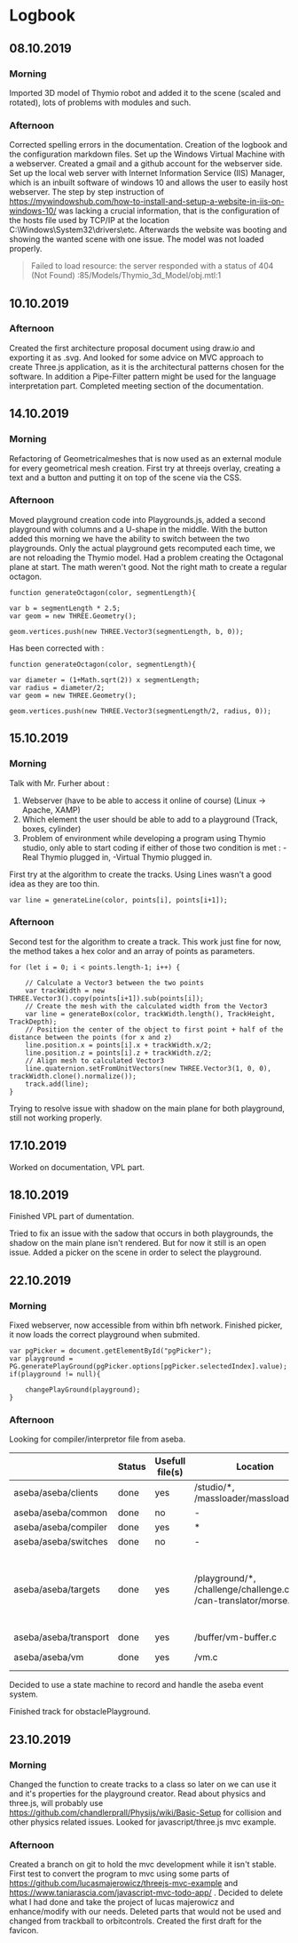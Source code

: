 # Logbook

## 08.10.2019

### Morning

Imported 3D model of Thymio robot and added it to the scene (scaled and rotated), lots of problems with modules and such.

### Afternoon

Corrected spelling errors in the documentation.
Creation of the logbook and the configuration markdown files.
Set up the Windows Virtual Machine with a webserver. Created a gmail and a github account for the webserver side. Set up the local web server with Internet Information Service (IIS) Manager, which is an inbuilt software of windows 10 and allows the user to easily host webserver. The step by step instruction of https://mywindowshub.com/how-to-install-and-setup-a-website-in-iis-on-windows-10/ was lacking a crucial information, that is the configuration of the hosts file used by TCP/IP at the location C:\Windows\System32\drivers\etc. Afterwards the website was booting and showing the wanted scene with one issue. The model was not loaded properly.
> Failed to load resource: the server responded with a status of 404 (Not Found) :85/Models/Thymio_3d_Model/obj.mtl:1

## 10.10.2019

### Afternoon

Created the first architecture proposal document using draw.io and exporting it as .svg. And looked for some advice on MVC approach to create Three.js application, as it is the architectural patterns chosen for the software. In addition a Pipe-Filter pattern might be used for the language interpretation part.
Completed meeting section of the documentation.


## 14.10.2019

### Morning

Refactoring of Geometricalmeshes that is now used as an external module for every geometrical mesh creation. First try at threejs overlay, creating a text and a button and putting it on top of the scene via the CSS.

### Afternoon

Moved playground creation code into Playgrounds.js, added a second playground with columns and a U-shape in the middle. With the button added this morning we have the ability to switch between the two playgrounds. Only the actual playground gets recomputed each time, we are not reloading the Thymio model.
Had a problem creating the Octagonal plane at start. The math weren't good.
Not the right math to create a regular octagon.

    function generateOctagon(color, segmentLength){

    var b = segmentLength * 2.5;
    var geom = new THREE.Geometry();

    geom.vertices.push(new THREE.Vector3(segmentLength, b, 0));
Has been corrected with :

    function generateOctagon(color, segmentLength){

    var diameter = (1+Math.sqrt(2)) x segmentLength;
    var radius = diameter/2;
    var geom = new THREE.Geometry();

    geom.vertices.push(new THREE.Vector3(segmentLength/2, radius, 0));


## 15.10.2019

### Morning

Talk with Mr. Furher about :
1. Webserver (have to be able to access it online of course) (Linux -> Apache, XAMP)
2. Which element the user should be able to add to a playground (Track, boxes, cylinder)
3. Problem of environment while developing a program using Thymio studio, only able to start coding if either of those two condition is met : -Real Thymio plugged in, -Virtual Thymio plugged in.

First try at the algorithm to create the tracks. Using Lines wasn't a good idea as they are too thin.

    var line = generateLine(color, points[i], points[i+1]);

### Afternoon

Second test for the algorithm to create a track. This work just fine for now, the method takes a hex color and an array of points as parameters.

    for (let i = 0; i < points.length-1; i++) {

        // Calculate a Vector3 between the two points
        var trackWidth = new THREE.Vector3().copy(points[i+1]).sub(points[i]);
        // Create the mesh with the calculated width from the Vector3
        var line = generateBox(color, trackWidth.length(), TrackHeight, TrackDepth);
        // Position the center of the object to first point + half of the distance between the points (for x and z)
        line.position.x = points[i].x + trackWidth.x/2;
        line.position.z = points[i].z + trackWidth.z/2;
        // Align mesh to calculated Vector3
        line.quaternion.setFromUnitVectors(new THREE.Vector3(1, 0, 0), trackWidth.clone().normalize());
        track.add(line);       
    }

Trying to resolve issue with shadow on the main plane for both playground, still not working properly. 

## 17.10.2019

Worked on documentation, VPL part.

## 18.10.2019

Finished VPL part of dumentation.

Tried to fix an issue with the sadow that occurs in both playgrounds, the shadow on the main plane isn't rendered. But for now it still is an open issue.
Added a picker on the scene in order to select the playground.

## 22.10.2019

### Morning

Fixed webserver, now accessible from within bfh network. Finished picker, it now loads the correct playground when submited.


    var pgPicker = document.getElementById("pgPicker");
    var playground = PG.generatePlayGround(pgPicker.options[pgPicker.selectedIndex].value);
    if(playground != null){

        changePlayGround(playground);
    }


### Afternoon

Looking for compiler/interpretor file from aseba.

|   | Status  | Usefull file(s)  | Location  | Description  |
|---|---|---|---|---|
| aseba/aseba/clients  | done  | yes  | /studio/*, /massloader/massloader.cpp  | aesleditor and vpl blocks, file loader  |
| aseba/aseba/common  | done  | no  | -  | -  |
| aseba/aseba/compiler  | done  | yes  | *  | Compiler/Lexer/Parser  |
| aseba/aseba/switches  | done  | no  | -  | -  |
| aseba/aseba/targets  | done  | yes  | /playground/*, /challenge/challenge.cpp, /can-translator/morse.c  | playground simulator and thymio description, view of thymio variables (maybe too old), morse code for hexadecimal  |
| aseba/aseba/transport  | done  | yes  | /buffer/vm-buffer.c  | ProcessIncEvent  |
| aseba/aseba/vm    | done  | yes  | /vm.c   | SetupEvent, EventAddress |

Decided to use a state machine to record and handle the aseba event system.

Finished track for obstaclePlayground.


## 23.10.2019

### Morning

Changed the function to create tracks to a class so later on we can use it and it's properties for the playground creator. Read about physics and three.js, will probably use https://github.com/chandlerprall/Physijs/wiki/Basic-Setup for collision and other physics related issues. Looked for javascript/three.js mvc example.

### Afternoon

Created a branch on git to hold the mvc development while it isn't stable. First test to convert the program to mvc using some parts of https://github.com/lucasmajerowicz/threejs-mvc-example and https://www.taniarascia.com/javascript-mvc-todo-app/ .
Decided to delete what I had done and take the project of lucas majerowicz and enhance/modify with our needs. Deleted parts that would not be used and changed from trackball to orbitcontrols.
Created the first draft for the favicon.